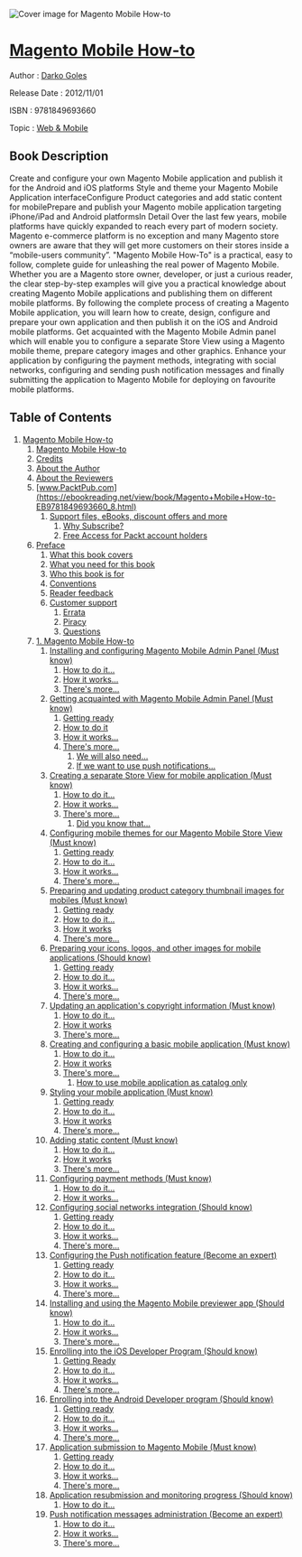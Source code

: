 ![Cover image for Magento Mobile How-to](https://imgdetail.ebookreading.net/cover/cover/web_mobile/EB9781849693660.jpg)

[Magento Mobile How-to](https://ebookreading.net/view/book/Magento+Mobile+How-to-EB9781849693660_1.html "Magento Mobile How-to")
====================================================================================================================

Author : [Darko Goles](https://ebookreading.net/search/author/Darko+Goles)

Release Date : 2012/11/01

ISBN : 9781849693660

Topic : [Web & Mobile](https://ebookreading.net/search/category/web-mobile)

Book Description
-----------------

Create and configure your own Magento Mobile application and publish it for the Android and iOS platforms
Style and theme your Magento Mobile Application interfaceConfigure Product categories and add static content for mobilePrepare and publish your Magento mobile application targeting iPhone/iPad and Android platformsIn Detail
Over the last few years, mobile platforms have quickly expanded to reach every part of modern society. Magento e-commerce platform is no exception and many Magento store owners are aware that they will get more customers on their stores inside a “mobile-users community”.
"Magento Mobile How-To" is a practical, easy to follow, complete guide for unleashing the real power of Magento Mobile. Whether you are a Magento store owner, developer, or just a curious reader, the clear step-by-step examples will give you a practical knowledge about creating Magento Mobile applications and publishing them on different mobile platforms.
By following the complete process of creating a Magento Mobile application, you will learn how to create, design, configure and prepare your own application and then publish it on the iOS and Android mobile platforms.
Get acquainted with the Magento Mobile Admin panel which will enable you to configure a separate Store View using a Magento mobile theme, prepare category images and other graphics.
Enhance your application by configuring the payment methods, integrating with social networks, configuring and sending push notification messages and finally submitting the application to Magento Mobile for deploying on favourite mobile platforms.
              
Table of Contents
-----------------

1. [Magento Mobile How-to](https://ebookreading.net/view/book/Magento+Mobile+How-to-EB9781849693660_3.html)
    1. [Magento Mobile How-to](https://ebookreading.net/view/book/Magento+Mobile+How-to-EB9781849693660_4.html)
    1. [Credits](https://ebookreading.net/view/book/Magento+Mobile+How-to-EB9781849693660_5.html)
    1. [About the Author](https://ebookreading.net/view/book/Magento+Mobile+How-to-EB9781849693660_6.html)
    1. [About the Reviewers](https://ebookreading.net/view/book/Magento+Mobile+How-to-EB9781849693660_7.html)
    1. [www.PacktPub.com](https://ebookreading.net/view/book/Magento+Mobile+How-to-EB9781849693660_8.html)
        1. [Support files, eBooks, discount offers and more](https://ebookreading.net/view/book/Magento+Mobile+How-to-EB9781849693660_8.html#ch00lvl1sec01)
            1. [Why Subscribe?](https://ebookreading.net/view/book/Magento+Mobile+How-to-EB9781849693660_8.html#ch00lvl2sec01)
            1. [Free Access for Packt account holders](https://ebookreading.net/view/book/Magento+Mobile+How-to-EB9781849693660_8.html#ch00lvl2sec02)
    1. [Preface](https://ebookreading.net/view/book/Magento+Mobile+How-to-EB9781849693660_9.html)
        1. [What this book covers](https://ebookreading.net/view/book/Magento+Mobile+How-to-EB9781849693660_9.html#ch00lvl1sec02)
        1. [What you need for this book](https://ebookreading.net/view/book/Magento+Mobile+How-to-EB9781849693660_10.html)
        1. [Who this book is for](https://ebookreading.net/view/book/Magento+Mobile+How-to-EB9781849693660_11.html)
        1. [Conventions](https://ebookreading.net/view/book/Magento+Mobile+How-to-EB9781849693660_12.html)
        1. [Reader feedback](https://ebookreading.net/view/book/Magento+Mobile+How-to-EB9781849693660_13.html)
        1. [Customer support](https://ebookreading.net/view/book/Magento+Mobile+How-to-EB9781849693660_14.html)
            1. [Errata](https://ebookreading.net/view/book/Magento+Mobile+How-to-EB9781849693660_14.html#ch00lvl2sec03)
            1. [Piracy](https://ebookreading.net/view/book/Magento+Mobile+How-to-EB9781849693660_14.html#ch00lvl2sec04)
            1. [Questions](https://ebookreading.net/view/book/Magento+Mobile+How-to-EB9781849693660_14.html#ch00lvl2sec05)
    1. [1. Magento Mobile How-to](https://ebookreading.net/view/book/Magento+Mobile+How-to-EB9781849693660_15.html)
        1. [Installing and configuring Magento Mobile Admin Panel (Must know)](https://ebookreading.net/view/book/Magento+Mobile+How-to-EB9781849693660_15.html#ch01lvl1sec08)
            1. [How to do it...](https://ebookreading.net/view/book/Magento+Mobile+How-to-EB9781849693660_15.html#ch01lvl2sec06)
            1. [How it works...](https://ebookreading.net/view/book/Magento+Mobile+How-to-EB9781849693660_15.html#ch01lvl2sec07)
            1. [There&#39;s more...](https://ebookreading.net/view/book/Magento+Mobile+How-to-EB9781849693660_15.html#ch01lvl2sec08)
        1. [Getting acquainted with Magento Mobile Admin Panel (Must know)](https://ebookreading.net/view/book/Magento+Mobile+How-to-EB9781849693660_16.html)
            1. [Getting ready](https://ebookreading.net/view/book/Magento+Mobile+How-to-EB9781849693660_16.html#ch01lvl2sec09)
            1. [How to do it](https://ebookreading.net/view/book/Magento+Mobile+How-to-EB9781849693660_16.html#ch01lvl2sec10)
            1. [How it works...](https://ebookreading.net/view/book/Magento+Mobile+How-to-EB9781849693660_16.html#ch01lvl2sec11)
            1. [There&#39;s more...](https://ebookreading.net/view/book/Magento+Mobile+How-to-EB9781849693660_16.html#ch01lvl2sec12)
                1. [We will also need…](https://ebookreading.net/view/book/Magento+Mobile+How-to-EB9781849693660_16.html#ch01lvl3sec01)
                1. [If we want to use push notifications…](https://ebookreading.net/view/book/Magento+Mobile+How-to-EB9781849693660_16.html#ch01lvl3sec02)
        1. [Creating a separate Store View for mobile application (Must know)](https://ebookreading.net/view/book/Magento+Mobile+How-to-EB9781849693660_17.html)
            1. [How to do it...](https://ebookreading.net/view/book/Magento+Mobile+How-to-EB9781849693660_17.html#ch01lvl2sec13)
            1. [How it works...](https://ebookreading.net/view/book/Magento+Mobile+How-to-EB9781849693660_17.html#ch01lvl2sec14)
            1. [There&#39;s more...](https://ebookreading.net/view/book/Magento+Mobile+How-to-EB9781849693660_17.html#ch01lvl2sec15)
                1. [Did you know that…](https://ebookreading.net/view/book/Magento+Mobile+How-to-EB9781849693660_17.html#ch01lvl3sec03)
        1. [Configuring mobile themes for our Magento Mobile Store View (Must know)](https://ebookreading.net/view/book/Magento+Mobile+How-to-EB9781849693660_18.html)
            1. [Getting ready](https://ebookreading.net/view/book/Magento+Mobile+How-to-EB9781849693660_18.html#ch01lvl2sec16)
            1. [How to do it...](https://ebookreading.net/view/book/Magento+Mobile+How-to-EB9781849693660_18.html#ch01lvl2sec17)
            1. [How it works...](https://ebookreading.net/view/book/Magento+Mobile+How-to-EB9781849693660_18.html#ch01lvl2sec18)
            1. [There&#39;s more...](https://ebookreading.net/view/book/Magento+Mobile+How-to-EB9781849693660_18.html#ch01lvl2sec19)
        1. [Preparing and updating product category thumbnail images for mobiles (Must know)](https://ebookreading.net/view/book/Magento+Mobile+How-to-EB9781849693660_19.html)
            1. [Getting ready](https://ebookreading.net/view/book/Magento+Mobile+How-to-EB9781849693660_19.html#ch01lvl2sec20)
            1. [How to do it...](https://ebookreading.net/view/book/Magento+Mobile+How-to-EB9781849693660_19.html#ch01lvl2sec21)
            1. [How it works](https://ebookreading.net/view/book/Magento+Mobile+How-to-EB9781849693660_19.html#ch01lvl2sec22)
            1. [There&#39;s more...](https://ebookreading.net/view/book/Magento+Mobile+How-to-EB9781849693660_19.html#ch01lvl2sec23)
        1. [Preparing your icons, logos, and other images for mobile applications (Should know)](https://ebookreading.net/view/book/Magento+Mobile+How-to-EB9781849693660_20.html)
            1. [Getting ready](https://ebookreading.net/view/book/Magento+Mobile+How-to-EB9781849693660_20.html#ch01lvl2sec24)
            1. [How to do it...](https://ebookreading.net/view/book/Magento+Mobile+How-to-EB9781849693660_20.html#ch01lvl2sec25)
            1. [How it works...](https://ebookreading.net/view/book/Magento+Mobile+How-to-EB9781849693660_20.html#ch01lvl2sec26)
            1. [There&#39;s more...](https://ebookreading.net/view/book/Magento+Mobile+How-to-EB9781849693660_20.html#ch01lvl2sec27)
        1. [Updating an application&#39;s copyright information (Must know)](https://ebookreading.net/view/book/Magento+Mobile+How-to-EB9781849693660_21.html)
            1. [How to do it...](https://ebookreading.net/view/book/Magento+Mobile+How-to-EB9781849693660_21.html#ch01lvl2sec28)
            1. [How it works](https://ebookreading.net/view/book/Magento+Mobile+How-to-EB9781849693660_21.html#ch01lvl2sec29)
            1. [There&#39;s more...](https://ebookreading.net/view/book/Magento+Mobile+How-to-EB9781849693660_21.html#ch01lvl2sec30)
        1. [Creating and configuring a basic mobile application (Must know)](https://ebookreading.net/view/book/Magento+Mobile+How-to-EB9781849693660_22.html)
            1. [How to do it...](https://ebookreading.net/view/book/Magento+Mobile+How-to-EB9781849693660_22.html#ch01lvl2sec31)
            1. [How it works](https://ebookreading.net/view/book/Magento+Mobile+How-to-EB9781849693660_22.html#ch01lvl2sec32)
            1. [There&#39;s more...](https://ebookreading.net/view/book/Magento+Mobile+How-to-EB9781849693660_22.html#ch01lvl2sec33)
                1. [How to use mobile application as catalog only](https://ebookreading.net/view/book/Magento+Mobile+How-to-EB9781849693660_22.html#ch01lvl3sec04)
        1. [Styling your mobile application (Must know)](https://ebookreading.net/view/book/Magento+Mobile+How-to-EB9781849693660_23.html)
            1. [Getting ready](https://ebookreading.net/view/book/Magento+Mobile+How-to-EB9781849693660_23.html#ch01lvl2sec34)
            1. [How to do it...](https://ebookreading.net/view/book/Magento+Mobile+How-to-EB9781849693660_23.html#ch01lvl2sec35)
            1. [How it works](https://ebookreading.net/view/book/Magento+Mobile+How-to-EB9781849693660_23.html#ch01lvl2sec36)
            1. [There&#39;s more...](https://ebookreading.net/view/book/Magento+Mobile+How-to-EB9781849693660_23.html#ch01lvl2sec37)
        1. [Adding static content (Must know)](https://ebookreading.net/view/book/Magento+Mobile+How-to-EB9781849693660_24.html)
            1. [How to do it...](https://ebookreading.net/view/book/Magento+Mobile+How-to-EB9781849693660_24.html#ch01lvl2sec38)
            1. [How it works](https://ebookreading.net/view/book/Magento+Mobile+How-to-EB9781849693660_24.html#ch01lvl2sec39)
            1. [There&#39;s more...](https://ebookreading.net/view/book/Magento+Mobile+How-to-EB9781849693660_24.html#ch01lvl2sec40)
        1. [Configuring payment methods (Must know)](https://ebookreading.net/view/book/Magento+Mobile+How-to-EB9781849693660_25.html)
            1. [How to do it...](https://ebookreading.net/view/book/Magento+Mobile+How-to-EB9781849693660_25.html#ch01lvl2sec41)
            1. [How it works...](https://ebookreading.net/view/book/Magento+Mobile+How-to-EB9781849693660_25.html#ch01lvl2sec42)
        1. [Configuring social networks integration (Should know)](https://ebookreading.net/view/book/Magento+Mobile+How-to-EB9781849693660_26.html)
            1. [Getting ready](https://ebookreading.net/view/book/Magento+Mobile+How-to-EB9781849693660_26.html#ch01lvl2sec43)
            1. [How to do it...](https://ebookreading.net/view/book/Magento+Mobile+How-to-EB9781849693660_26.html#ch01lvl2sec44)
            1. [How it works...](https://ebookreading.net/view/book/Magento+Mobile+How-to-EB9781849693660_26.html#ch01lvl2sec45)
            1. [There&#39;s more...](https://ebookreading.net/view/book/Magento+Mobile+How-to-EB9781849693660_26.html#ch01lvl2sec46)
        1. [Configuring the Push notification feature (Become an expert)](https://ebookreading.net/view/book/Magento+Mobile+How-to-EB9781849693660_27.html)
            1. [Getting ready](https://ebookreading.net/view/book/Magento+Mobile+How-to-EB9781849693660_27.html#ch01lvl2sec47)
            1. [How to do it...](https://ebookreading.net/view/book/Magento+Mobile+How-to-EB9781849693660_27.html#ch01lvl2sec48)
            1. [How it works...](https://ebookreading.net/view/book/Magento+Mobile+How-to-EB9781849693660_27.html#ch01lvl2sec49)
            1. [There&#39;s more...](https://ebookreading.net/view/book/Magento+Mobile+How-to-EB9781849693660_27.html#ch01lvl2sec50)
        1. [Installing and using the Magento Mobile previewer app (Should know)](https://ebookreading.net/view/book/Magento+Mobile+How-to-EB9781849693660_28.html)
            1. [How to do it...](https://ebookreading.net/view/book/Magento+Mobile+How-to-EB9781849693660_28.html#ch01lvl2sec51)
            1. [How it works...](https://ebookreading.net/view/book/Magento+Mobile+How-to-EB9781849693660_28.html#ch01lvl2sec52)
            1. [There&#39;s more...](https://ebookreading.net/view/book/Magento+Mobile+How-to-EB9781849693660_28.html#ch01lvl2sec53)
        1. [Enrolling into the iOS Developer Program (Should know)](https://ebookreading.net/view/book/Magento+Mobile+How-to-EB9781849693660_29.html)
            1. [Getting Ready](https://ebookreading.net/view/book/Magento+Mobile+How-to-EB9781849693660_29.html#ch01lvl2sec54)
            1. [How to do it...](https://ebookreading.net/view/book/Magento+Mobile+How-to-EB9781849693660_29.html#ch01lvl2sec55)
            1. [How it works...](https://ebookreading.net/view/book/Magento+Mobile+How-to-EB9781849693660_29.html#ch01lvl2sec56)
            1. [There&#39;s more...](https://ebookreading.net/view/book/Magento+Mobile+How-to-EB9781849693660_29.html#ch01lvl2sec57)
        1. [Enrolling into the Android Developer program (Should know)](https://ebookreading.net/view/book/Magento+Mobile+How-to-EB9781849693660_30.html)
            1. [Getting ready](https://ebookreading.net/view/book/Magento+Mobile+How-to-EB9781849693660_30.html#ch01lvl2sec58)
            1. [How to do it...](https://ebookreading.net/view/book/Magento+Mobile+How-to-EB9781849693660_30.html#ch01lvl2sec59)
            1. [How it works...](https://ebookreading.net/view/book/Magento+Mobile+How-to-EB9781849693660_30.html#ch01lvl2sec60)
            1. [There&#39;s more...](https://ebookreading.net/view/book/Magento+Mobile+How-to-EB9781849693660_30.html#ch01lvl2sec61)
        1. [Application submission to Magento Mobile (Must know)](https://ebookreading.net/view/book/Magento+Mobile+How-to-EB9781849693660_31.html)
            1. [Getting ready](https://ebookreading.net/view/book/Magento+Mobile+How-to-EB9781849693660_31.html#ch01lvl2sec62)
            1. [How to do it...](https://ebookreading.net/view/book/Magento+Mobile+How-to-EB9781849693660_31.html#ch01lvl2sec63)
            1. [How it works...](https://ebookreading.net/view/book/Magento+Mobile+How-to-EB9781849693660_31.html#ch01lvl2sec64)
            1. [There&#39;s more...](https://ebookreading.net/view/book/Magento+Mobile+How-to-EB9781849693660_31.html#ch01lvl2sec65)
        1. [Application resubmission and monitoring progress (Should know)](https://ebookreading.net/view/book/Magento+Mobile+How-to-EB9781849693660_32.html)
            1. [How to do it...](https://ebookreading.net/view/book/Magento+Mobile+How-to-EB9781849693660_32.html#ch01lvl2sec66)
        1. [Push notification messages administration (Become an expert)](https://ebookreading.net/view/book/Magento+Mobile+How-to-EB9781849693660_33.html)
            1. [How to do it...](https://ebookreading.net/view/book/Magento+Mobile+How-to-EB9781849693660_33.html#ch01lvl2sec67)
            1. [How it works...](https://ebookreading.net/view/book/Magento+Mobile+How-to-EB9781849693660_33.html#ch01lvl2sec68)
            1. [There&#39;s more...](https://ebookreading.net/view/book/Magento+Mobile+How-to-EB9781849693660_33.html#ch01lvl2sec69)
